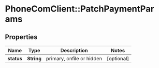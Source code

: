 # PhoneComClient::PatchPaymentParams

## Properties
Name | Type | Description | Notes
------------ | ------------- | ------------- | -------------
**status** | **String** | primary, onfile or hidden | [optional]


